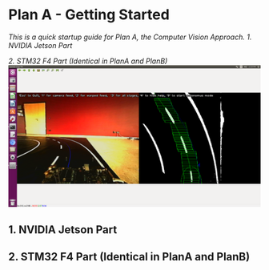 # Plan A - Getting Started

_This is a quick startup guide for Plan A, the Computer Vision Approach._
_1. NVIDIA Jetson Part_

_2. STM32 F4 Part (Identical in PlanA and PlanB)_
![alt text](https://github.com/AdrianGehrig/Project-Autonomous-Car/blob/master/Documentation/OpenCV_ideal2.png "CVgood")

## 1. NVIDIA Jetson Part






## 2. STM32 F4 Part (Identical in PlanA and PlanB)

